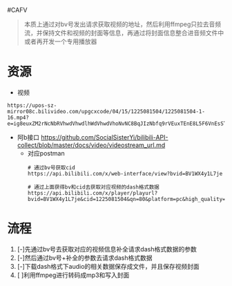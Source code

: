 #CAFV
> 本质上通过对bv号发出请求获取视频的地址，然后利用ffmpeg只拉去音频流，并保持文件和视频的封面等信息，再通过将封面信息整合进音频文件中或者再开发一个专用播放器

# 资源
  - 视频
  ```
  https://upos-sz-mirror08c.bilivideo.com/upgcxcode/04/15/1225081504/1225081504-1-16.mp4?e=ig8euxZM2rNcNbRVhwdVhwdlhWdVhwdVhoNvNC8BqJIzNbfq9rVEuxTEnE8L5F6VnEsSTx0vkX8fqJeYTj_lta53NCM=&uipk=5&nbs=1&deadline=1706851556&gen=playurlv2&os=08cbv&oi=1947651412&trid=e10b79230f084a6eb20b0522aa3f4637h&mid=0&platform=html5&upsig=f55ed24fb571db9a300d7e8d2998ba49&uparams=e,uipk,nbs,deadline,gen,os,oi,trid,mid,platform&bvc=vod&nettype=0&f=h_0_0&bw=48958&logo=80000000
  ```
  - 阿b接口
    https://github.com/SocialSisterYi/bilibili-API-collect/blob/master/docs/video/videostream_url.md
    - 对应postman
      ```
      # 通过bv号获取cid
      https://api.bilibili.com/x/web-interface/view?bvid=BV1WX4y1L7je
      
      # 通过上面获得bv和cid去获取对应视频的dash格式数据
      https://api.bilibili.com/x/player/playurl?bvid=BV1WX4y1L7je&cid=1225081504&qn=80&platform=pc&high_quality=1 
      ```

# 流程
  1. [-]先通过bv号去获取对应的视频信息补全请求dash格式数据的参数
  2. [-]然后通过bv号+补全的参数去请求dash格式数据
  3. [-]下载dash格式下audio的相关数据保存成文件，并且保存视频封面
  4. [ ]利用ffmpeg进行转码成mp3和写入封面
  